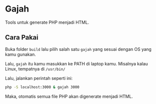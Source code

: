 # Gajah

Tools untuk generate PHP menjadi HTML.

## Cara Pakai

Buka folder `build` lalu pilih salah satu `gajah` yang sesuai dengan OS yang kamu gunakan.

Lalu, `gajah` itu kamu masukkan ke PATH di laptop kamu. Misalnya kalau Linux, tempatnya di `/usr/bin/`

Lalu, jalankan perintah seperti ini:

```bash
php -S localhost:3000 & gajah 3000
```

Maka, otomatis semua file PHP akan digenerate menjadi HTML.